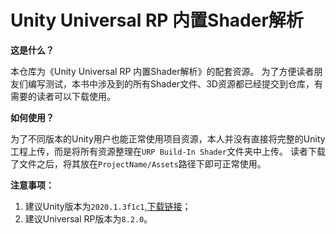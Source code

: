 # Unity Universal RP 内置Shader解析

**这是什么？**

本仓库为《Unity Universal RP 内置Shader解析》的配套资源。
为了方便读者朋友们编写测试，本书中涉及到的所有Shader文件、3D资源都已经提交到仓库，有需要的读者可以下载使用。

**如何使用？**

为了不同版本的Unity用户也能正常使用项目资源，本人并没有直接将完整的Unity工程上传，而是将所有资源整理在`URP Build-In Shader`文件夹中上传。
读者下载了文件之后，将其放在`ProjectName/Assets`路径下即可正常使用。

**注意事项：**

1. 建议Unity版本为`2020.1.3f1c1`,[下载链接](https://unity.cn/releases/full/2020)；
2. 建议Universal RP版本为`8.2.0`。
